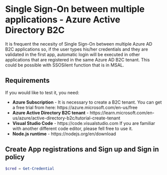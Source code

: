 # Single Sign-On between multiple applications - Azure Active Directory B2C

It is frequent the necesity of Single Sign-On between multiple Azure AD B2C applications so, if the user types his/her credentials and they are validated in the first app,  automatic login will be executed in other applications that are registered in the same Azure AD B2C tenant. This could be possible with SSOSilent function that is in MSAL.

<h2>Requirements</h2>

If you would like to test it, you need:
<ul>
  <li><b>Azure Subscription</b> - It is necessary to create a B2C tenant. You can get a free trial from here: https://azure.microsoft.com/en-us/free
  <li><b>Azure Active Directory B2C tenant</b> - https://learn.microsoft.com/en-us/azure/active-directory-b2c/tutorial-create-tenant
  <li><b>Visual Studio Code</b> - https://code.visualstudio.com If you are familiar with another different code editor, please fell free to use it.
  <li><b>Node.js runtime</b> - https://nodejs.org/en/download
</ul>

<h2>Create App registrations and <b>Sign up and Sign in</b> policy</h2>

```powershell
$cred = Get-Credential
```
